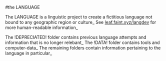 #the LANGUAGE

The LANGUAGE is a linguistic project to create a fictitious language not bound to any geographic region or culture\_ See [leaf.faint.xyz/langdev](http://leaf.faint.xyz/langdev) for more human-readable information\_

The !DEPRECIATED! folder contains previous language attempts and information that is no longer relebant\_ The !DATA! folder contains tools and computer-data\_ The remaining folders contain information pertaining to the language in particular\_
